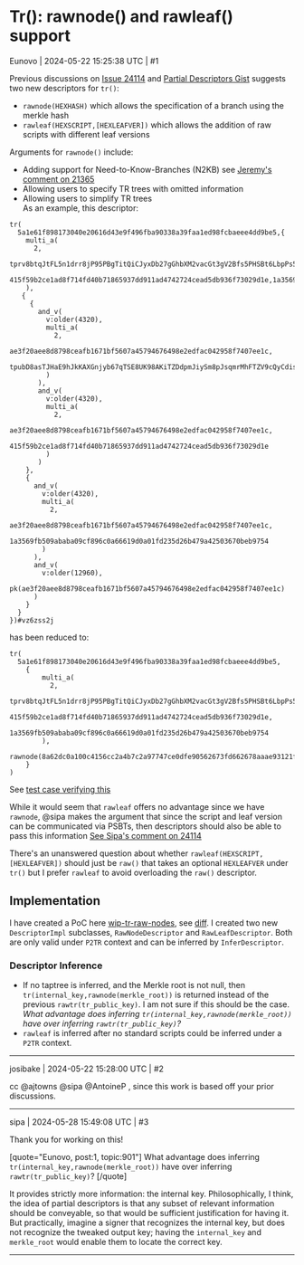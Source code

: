 # Tr(): rawnode() and rawleaf() support

Eunovo | 2024-05-22 15:25:38 UTC | #1

Previous discussions on [Issue 24114](https://github.com/bitcoin/bitcoin/issues/24114) and [Partial Descriptors Gist](https://gist.github.com/sipa/06c5c844df155d4e5044c2c8cac9c05e#partial-descriptors) suggests two new descriptors for `tr()`:
- `rawnode(HEXHASH)` which allows the specification of a branch using the merkle hash
- `rawleaf(HEXSCRIPT,[HEXLEAFVER])` which allows the addition of raw scripts with different leaf versions

Arguments for `rawnode()` include:
- Adding support for Need-to-Know-Branches (N2KB) see [Jeremy's comment on 21365](https://github.com/bitcoin/bitcoin/pull/21365#issuecomment-793027851)
- Allowing users to specify TR trees with omitted information
- Allowing users to simplify TR trees  
As an example, this descriptor:
```
tr(
  5a1e61f898173040e20616d43e9f496fba90338a39faa1ed98fcbaeee4dd9be5,{
    multi_a(
      2,
      tprv8btqJtFL5n1drr8jP95PBgTitQiCJyxDb27gGhbXM2vacGt3gV2Bfs5PHSBt6LbpPs5fUb4hGhD5TXudLrisjd14qtM8EZ3nVSv31jhLuop/*,
      415f59b2ce1ad8f714fd40b71865937dd911ad4742724cead5db936f73029d1e,1a3569fb509ababa09cf896c0a66619d0a01fd235d26b479a42503670beb9754
    ),
   {
     {
       and_v(
         v:older(4320),
         multi_a(
           2,
           ae3f20aee8d8798ceafb1671bf5607a45794676498e2edfac042958f7407ee1c,
           tpubD8asTJHaE9hJkKAXGnjyb67qTSE8UK98AKiTZDdpmJiySm8pJsqmrMhFTZV9cQyCdisA71G9bjGCZXcjXgFWCfjK5rfxVYmbnA5XikwzEHt/*
         )
       ),
       and_v(
         v:older(4320),
         multi_a(
           2,
           ae3f20aee8d8798ceafb1671bf5607a45794676498e2edfac042958f7407ee1c,
           415f59b2ce1ad8f714fd40b71865937dd911ad4742724cead5db936f73029d1e
         )
       )
    },
    {
      and_v(
        v:older(4320),
        multi_a(
          2,
          ae3f20aee8d8798ceafb1671bf5607a45794676498e2edfac042958f7407ee1c,
          1a3569fb509ababa09cf896c0a66619d0a01fd235d26b479a42503670beb9754
        )
      ),
      and_v(
        v:older(12960),
        pk(ae3f20aee8d8798ceafb1671bf5607a45794676498e2edfac042958f7407ee1c)
      )
    }
  }
})#vz6zss2j
```
has been reduced to:
```
tr(
  5a1e61f898173040e20616d43e9f496fba90338a39faa1ed98fcbaeee4dd9be5,
    {
        multi_a(
          2,
          tprv8btqJtFL5n1drr8jP95PBgTitQiCJyxDb27gGhbXM2vacGt3gV2Bfs5PHSBt6LbpPs5fUb4hGhD5TXudLrisjd14qtM8EZ3nVSv31jhLuop/*,
          415f59b2ce1ad8f714fd40b71865937dd911ad4742724cead5db936f73029d1e,
          1a3569fb509ababa09cf896c0a66619d0a01fd235d26b479a42503670beb9754
        ),
        rawnode(8a62dc0a100c4156cc2a4b7c2a97747ce0dfe90562673fd662678aaae93121fb)
    }
)
```
See [test case verifying this](https://github.com/Eunovo/tr-partial-descriptors-test/blob/2449ccddbe7132fa20c2f607e2a807542f07f875/src/main.py#L17-L59)

While it would seem that `rawleaf` offers no advantage since we have `rawnode`, @sipa makes the argument that since the script and leaf version can be communicated via PSBTs, then descriptors should also be able to pass this information [See Sipa's comment on 24114](https://github.com/bitcoin/bitcoin/issues/24114#issuecomment-1038441246)

There's an unanswered question about whether `rawleaf(HEXSCRIPT,[HEXLEAFVER])` should just be `raw()` that takes an optional `HEXLEAFVER` under `tr()` but I prefer `rawleaf` to avoid overloading the `raw()` descriptor.

## Implementation
I have created a PoC here [wip-tr-raw-nodes](https://github.com/Eunovo/bitcoin/tree/wip-tr-raw-nodes), see [diff](https://github.com/bitcoin/bitcoin/compare/master...Eunovo:bitcoin:wip-tr-raw-nodes).  I created two new `DescriptorImpl` subclasses, `RawNodeDescriptor` and `RawLeafDescriptor`. Both are only valid under `P2TR` context and can be inferred by `InferDescriptor`. 

### Descriptor Inference
- If no taptree is inferred, and the Merkle root is not null, then `tr(internal_key,rawnode(merkle_root))` is returned instead of the previous  `rawtr(tr_public_key)`. I am not sure if this should be the case. *What advantage does inferring `tr(internal_key,rawnode(merkle_root))` have over inferring `rawtr(tr_public_key)`?*
- `rawleaf` is inferred after no standard scripts could be inferred under a `P2TR` context.

-------------------------

josibake | 2024-05-22 15:28:00 UTC | #2

cc @ajtowns @sipa @AntoineP , since this work is based off your prior discussions.

-------------------------

sipa | 2024-05-28 15:49:08 UTC | #3

Thank you for working on this!

[quote="Eunovo, post:1, topic:901"]
What advantage does inferring `tr(internal_key,rawnode(merkle_root))` have over inferring `rawtr(tr_public_key)`?
[/quote]

It provides strictly more information: the internal key. Philosophically, I think, the idea of partial descriptors is that any subset of relevant information should be conveyable, so that would be sufficient justification for having it. But practically, imagine a signer that recognizes the internal key, but does not recognize the tweaked output key; having the `internal_key` and `merkle_root` would enable them to locate the correct key.

-------------------------

